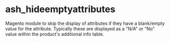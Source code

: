ash_hideemptyattributes
=======================

Magento module to skip the display of attributes if they have a blank/empty value for the attribute. Typically these are displayed as a "N/A" or "No" value within the product's additional info table.
